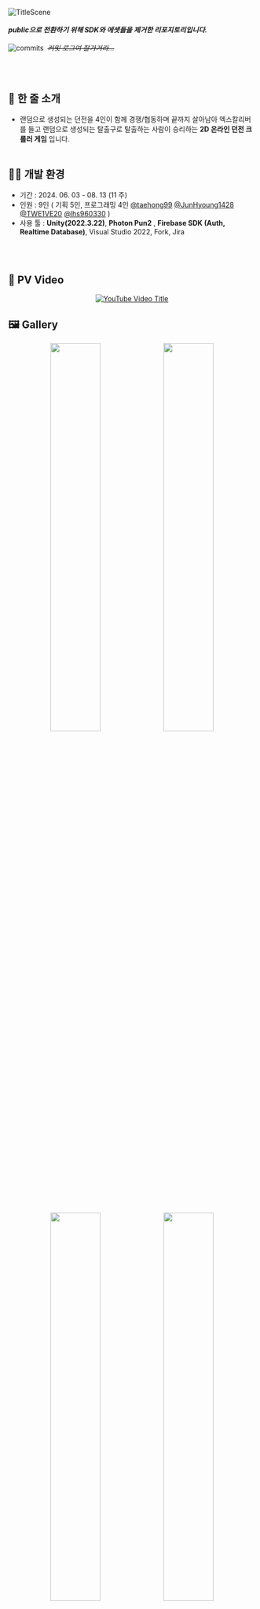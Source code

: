 ![TitleScene](https://github.com/user-attachments/assets/1feac335-fb86-4d63-aca9-8e5c75de25e2)
<br/> <br/> 
***public으로 전환하기 위해 SDK와 에셋들을 제거한 리포지토리입니다.***
<br/> <br/> 
![commits](https://github.com/user-attachments/assets/b2947568-feea-4c80-98bd-ccf905d398d0)
&nbsp;*~~커밋 로그여 잘가거라...~~*


<br/> <br/> 
## 📝 한 줄 소개


- 랜덤으로 생성되는 던전을 4인이 함께 경쟁/협동하며 끝까지 살아남아 엑스칼리버를 들고
랜덤으로 생성되는 탈출구로 탈출하는 사람이 승리하는 **2D 온라인 던전 크롤러 게임** 입니다.
<br/> <br/> 
  
## 👨‍💻 개발 환경

- 기간 : 2024. 06. 03 - 08. 13 (11 주)
- 인원 : 9인 ( 기획 5인, 프로그래밍 4인 [@taehong99](https://github.com/taehong99) [@JunHyoung1428](https://github.com/JunHyoung1428) [@TWE1VE20](https://github.com/TWE1VE20) [@lhs960330](https://github.com/lhs960330) )
- 사용 툴 : **Unity(2022.3.22)**, **Photon Pun2** , **Firebase SDK (Auth, Realtime Database)**,
     Visual Studio 2022, Fork, Jira



<br></br>
## 📼 PV Video

<p align="center">
  <a href="https://youtu.be/OT9B5DD9NQs">
    <img src="https://img.youtube.com/vi/OT9B5DD9NQs/0.jpg" alt="YouTube Video Title" />
  </a>
</p>




## 🖼️ Gallery
<p align="center">
  <img src="https://github.com/user-attachments/assets/b760b04a-3973-41e1-b4b6-25df4610cab8" width="45%" />
  <img src="https://github.com/user-attachments/assets/5f1d84b7-e537-4d56-bf14-42b98c632a94" width="45%" />
</p>
<p align="center">
  <img src="https://github.com/user-attachments/assets/57f8648a-47f4-4c6d-aa46-1aca87ac7968" width="45%" />
  <img src="https://github.com/user-attachments/assets/ba2268b6-cffd-48df-a7a4-40132789a0ab" width="45%" />
</p>
<p align="center">
  <img src="https://github.com/user-attachments/assets/7c40179d-a231-4ef1-9010-0b3a5f625988" width="45%" />
  <img src="https://github.com/user-attachments/assets/e10b5728-efb1-4b03-ab58-e0d95e8fd4d2" width="45%" />
</p>

